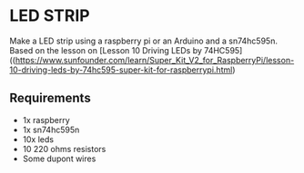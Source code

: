 # LED STRIP

Make a LED strip using a raspberry pi or an Arduino and a sn74hc595n. Based on the lesson on [Lesson 10 Driving LEDs by 74HC595]((https://www.sunfounder.com/learn/Super_Kit_V2_for_RaspberryPi/lesson-10-driving-leds-by-74hc595-super-kit-for-raspberrypi.html)

## Requirements

* 1x raspberry
* 1x sn74hc595n
* 10x leds
* 10 220 ohms resistors
* Some dupont wires 
